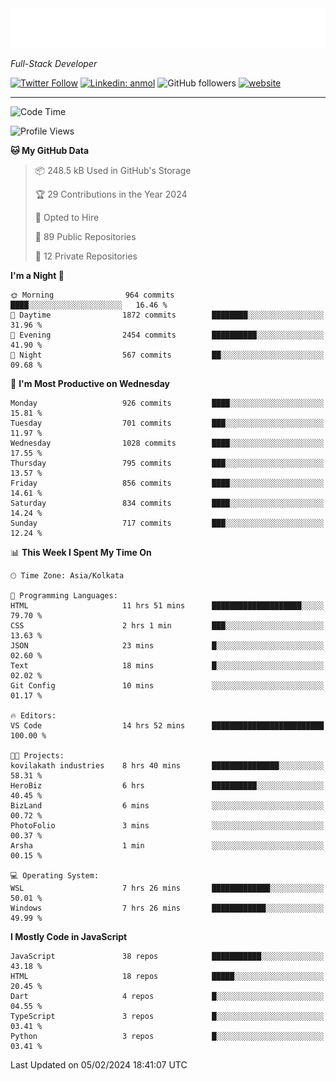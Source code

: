 <!-- START:readme-typing -->
<img src="readme-typing.svg" />
<!-- END:readme-typing -->

<p><em>Full-Stack Developer</em></p>

[![Twitter Follow](https://img.shields.io/twitter/follow/tonalmathew?style=flat)](https://twitter.com/intent/follow?screen_name=tonalmathew)
[![Linkedin: anmol](https://img.shields.io/badge/tonal-mathew?style=flat-square&logo=Linkedin&logoColor=white&link=https://www.linkedin.com/in/tonal-mathew/)](https://www.linkedin.com/in/tonal-mathew/)
![GitHub followers](https://img.shields.io/github/followers/tonalmathew?label=Follow&style=social)
[![website](https://img.shields.io/badge/Website-46a2f1.svg?&style=flat-square&logo=Google-Chrome&logoColor=white&link=http://tonalmathew.github.io/)](http://tonalmathew.github.io/)

---
<!--START_SECTION:waka-->
![Code Time](http://img.shields.io/badge/Code%20Time-1%2C221%20hrs%2025%20mins-blue)

![Profile Views](http://img.shields.io/badge/Profile%20Views-0-blue)

**🐱 My GitHub Data** 

> 📦 248.5 kB Used in GitHub's Storage 
 > 
> 🏆 29 Contributions in the Year 2024
 > 
> 💼 Opted to Hire
 > 
> 📜 89 Public Repositories 
 > 
> 🔑 12 Private Repositories 
 > 
**I'm a Night 🦉** 

```text
🌞 Morning                964 commits         ████░░░░░░░░░░░░░░░░░░░░░   16.46 % 
🌆 Daytime                1872 commits        ████████░░░░░░░░░░░░░░░░░   31.96 % 
🌃 Evening                2454 commits        ██████████░░░░░░░░░░░░░░░   41.90 % 
🌙 Night                  567 commits         ██░░░░░░░░░░░░░░░░░░░░░░░   09.68 % 
```
📅 **I'm Most Productive on Wednesday** 

```text
Monday                   926 commits         ████░░░░░░░░░░░░░░░░░░░░░   15.81 % 
Tuesday                  701 commits         ███░░░░░░░░░░░░░░░░░░░░░░   11.97 % 
Wednesday                1028 commits        ████░░░░░░░░░░░░░░░░░░░░░   17.55 % 
Thursday                 795 commits         ███░░░░░░░░░░░░░░░░░░░░░░   13.57 % 
Friday                   856 commits         ████░░░░░░░░░░░░░░░░░░░░░   14.61 % 
Saturday                 834 commits         ████░░░░░░░░░░░░░░░░░░░░░   14.24 % 
Sunday                   717 commits         ███░░░░░░░░░░░░░░░░░░░░░░   12.24 % 
```


📊 **This Week I Spent My Time On** 

```text
🕑︎ Time Zone: Asia/Kolkata

💬 Programming Languages: 
HTML                     11 hrs 51 mins      ████████████████████░░░░░   79.70 % 
CSS                      2 hrs 1 min         ███░░░░░░░░░░░░░░░░░░░░░░   13.63 % 
JSON                     23 mins             █░░░░░░░░░░░░░░░░░░░░░░░░   02.60 % 
Text                     18 mins             █░░░░░░░░░░░░░░░░░░░░░░░░   02.02 % 
Git Config               10 mins             ░░░░░░░░░░░░░░░░░░░░░░░░░   01.17 % 

🔥 Editors: 
VS Code                  14 hrs 52 mins      █████████████████████████   100.00 % 

🐱‍💻 Projects: 
kovilakath industries    8 hrs 40 mins       ███████████████░░░░░░░░░░   58.31 % 
HeroBiz                  6 hrs               ██████████░░░░░░░░░░░░░░░   40.45 % 
BizLand                  6 mins              ░░░░░░░░░░░░░░░░░░░░░░░░░   00.72 % 
PhotoFolio               3 mins              ░░░░░░░░░░░░░░░░░░░░░░░░░   00.37 % 
Arsha                    1 min               ░░░░░░░░░░░░░░░░░░░░░░░░░   00.15 % 

💻 Operating System: 
WSL                      7 hrs 26 mins       █████████████░░░░░░░░░░░░   50.01 % 
Windows                  7 hrs 26 mins       ████████████░░░░░░░░░░░░░   49.99 % 
```

**I Mostly Code in JavaScript** 

```text
JavaScript               38 repos            ███████████░░░░░░░░░░░░░░   43.18 % 
HTML                     18 repos            █████░░░░░░░░░░░░░░░░░░░░   20.45 % 
Dart                     4 repos             █░░░░░░░░░░░░░░░░░░░░░░░░   04.55 % 
TypeScript               3 repos             █░░░░░░░░░░░░░░░░░░░░░░░░   03.41 % 
Python                   3 repos             █░░░░░░░░░░░░░░░░░░░░░░░░   03.41 % 
```




 Last Updated on 05/02/2024 18:41:07 UTC
<!--END_SECTION:waka-->
